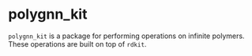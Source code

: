 # polygnn_kit
`polygnn_kit` is a package for performing operations on infinite polymers. These operations are built on top of `rdkit`.
